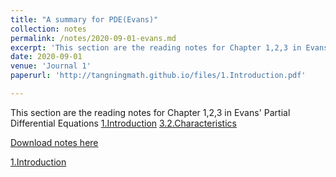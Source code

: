```yaml
---
title: "A summary for PDE(Evans)"
collection: notes
permalink: /notes/2020-09-01-evans.md
excerpt: 'This section are the reading notes for Chapter 1,2,3 in Evans Partial Differential Equations'
date: 2020-09-01
venue: 'Journal 1'
paperurl: 'http://tangningmath.github.io/files/1.Introduction.pdf' 

---
```

This section are the reading notes for Chapter 1,2,3 in Evans' Partial Differential Equations
<a href="http://tangningmath.github.io/files/1.Introduction.pdf" target="_blank">1.Introduction</a>
<a href="http://tangningmath.github.io/files/3.2.Characteristics.pdf" target="_blank">3.2.Characteristics</a>

[Download notes here](http://tangningmath.github.io/files/1.Introduction.pdf)

<a href="http://tangningmath.github.io/files/1.Introduction.pdf" target="_blank">1.Introduction</a>

